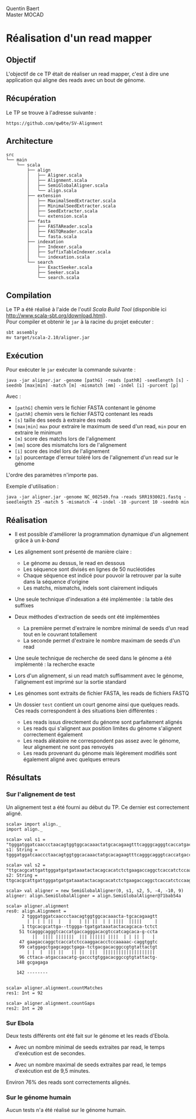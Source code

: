 Quentin Baert  
Master MOCAD

# Réalisation d'un read mapper

## Objectif

L'objectif de ce TP était de réaliser un read mapper, c'est à dire une application qui aligne des reads avec un bout de génome.

## Récupération

Le TP se trouve à l'adresse suivante :
```
https://github.com/qw0te/SV-Alignment
```

## Architecture

```
src
└── main
    └── scala
        ├── align
        │   ├── Aligner.scala
        │   ├── Alignment.scala
        │   ├── SemiGlobalAligner.scala
        │   └── align.scala
        ├── extension
        │   ├── MaximalSeedExtracter.scala
        │   ├── MinimalSeedExtracter.scala
        │   ├── SeedExtracter.scala
        │   └── extension.scala
        ├── fasta
        │   ├── FASTAReader.scala
        │   ├── FASTQReader.scala
        │   └── fasta.scala
        ├── indexation
        │   ├── Indexer.scala
        │   ├── SuffixTableIndexer.scala
        │   └── indexation.scala
        └── search
            ├── ExactSeeker.scala
            ├── Seeker.scala
            └── search.scala
```

## Compilation

Le TP a été réalisé à l'aide de l'outil *Scala Build Tool* (disponible ici http://www.scala-sbt.org/download.html).  
Pour compiler et obtenir le `jar` à la racine du projet exécuter :
```
sbt assembly
mv target/scala-2.10/aligner.jar
```

## Exécution

Pour exécuter le `jar` exécuter la commande suivante :
```
java -jar aligner.jar -genome [pathG] -reads [pathR] -seedlength [s] -seednb [max|min] -match [m] -mismatch [mm] -indel [i] -purcent [p]
```

Avec :
* `[pathG]` chemin vers le fichier FASTA contenant le génome
* `[pathR]` chemin vers le fichier FASTQ contenant les reads
* `[s]` taille des seeds à extraire des reads
* `[max|min]` `max` pour extraire le maximum de seed d'un read, `min` pour en extraire le minimum
* `[m]` score des matchs lors de l'alignement
* `[mm]` score des mismatchs lors de l'alignement
* `[i]` score des indel lors de l'alignement
* `[p]` pourcentage d'erreur toléré lors de l'alignement d'un read sur le génome

L'ordre des paramètres n'importe pas.

Exemple d'utilisation :
```
java -jar aligner.jar -genome NC_002549.fna -reads SRR1930021.fastq -seedlength 25 -match 5 -mismatch -4 -indel -10 -purcent 10 -seednb min
```

## Réalisation

* Il est possible d'améliorer la programmation dynamique d'un alignement grâce à un *k-band*

* Les alignement sont présenté de manière claire :
  * Le génome au dessus, le read en dessous
  * Les séquence sont divisés en lignes de 50 nucléotides
  * Chaque séquence est indicé pour pouvoir la retrouver par la suite dans la séquence d'origine
  * Les matchs, mismatchs, indels sont clairement indiqués

* Une seule technique d'indexation a été implémentée : la table des suffixes

* Deux méthodes d'extraction de seeds ont été implémentées
  * La première permet d'extraire le nombre minimal de seeds d'un read tout en le couvrant totallement
  * La seconde permet d'extraire le nombre maximam de seeds d'un read

* Une seule technique de recherche de seed dans le génome a été implémenté : la recherche exacte

* Lors d'un alignement, si un read match suffisamment avec le génome, l'alignement est imprimé sur la sortie standard

* Les génomes sont extraits de fichier FASTA, les reads de fichiers FASTQ

* Un dossier `test` contient un court genome ainsi que quelques reads. Ces reads correspondent à des situations bien différentes :
  * Les reads issus directement du génome sont parfaitement alignés
  * Les reads qui s'alignent aux position limites du génome s'alignent correctement également
  * Les reads aléatoire ne correspondent pas assez avec le génome, leur alignement ne sont pas renvoyés
  * Les reads provenant du génome mais légèrement modifiés sont également aligné avec quelques erreurs

## Résultats

### Sur l'alignement de test

Un alignement test a été fourni au début du TP. Ce dernier est correctement aligné.

```
scala> import align._
import align._

scala> val s1 = "tgggatggatcaaccctaacagtggtggcacaaactatgcacagaagtttcagggcagggtcaccatgaccagggacacgtccatcagcacagcctacatggagctgagcaggctgagatctgacgacacggccgtgtattactgtgcgagaga"
s1: String = tgggatggatcaaccctaacagtggtggcacaaactatgcacagaagtttcagggcagggtcaccatgaccagggacacgtccatcagcacagcctacatggagctgagcaggctgagatctgacgacacggccgtgtattactgtgcgagaga

scala> val s2 = "ttgcacgcattgattgggatgatgataaatactacagcacatctctgaagaccaggctcaccatctccaaggacacctccaaaaaccaggtggtccttacaatgaccaacatggaccctgtggacacggccgtgtattactg"
s2: String = ttgcacgcattgattgggatgatgataaatactacagcacatctctgaagaccaggctcaccatctccaaggacacctccaaaaaccaggtggtccttacaatgaccaacatggaccctgtggacacggccgtgtattactg

scala> val aligner = new SemiGlobalAligner(0, s1, s2, 5, -4, -10, 9)
aligner: align.SemiGlobalAligner = align.SemiGlobalAligner@71bab54a

scala> aligner.alignment
res0: align.Alignment =
      2 tgggatggatcaaccctaacagtggtggcacaaacta-tgcacagaagtt
        | | | | ||  |   |   | || ||  | | ||||  |||||     |
      1 ttgcacgcattga--ttggga-tgatgataaatactacagcaca-tctct
     51 tcagggcagggtcaccatgaccagggacacgtccatcagcaca-g-ccta
          ||  |||| |||||||  ||| |||||| ||||  | | || |   |
     47 gaagaccaggctcaccatctccaaggacacctccaaaaac-caggtggtc
     99 catggagctgagcaggctgaga-tctgacgacacggccgtgtattactgt
        | |  |  ||| ||   || ||  |||  ||||||||||||||||||||
     96 cttaca-atgaccaacatg-gaccctgtggacacggccgtgtattactg-
    148 gcgagaga

    142 --------


scala> aligner.alignment.countMatches
res1: Int = 92

scala> aligner.alignment.countGaps
res2: Int = 20
```

### Sur Ebola

Deux tests différents ont été fait sur le génome et les reads d'Ebola.

* Avec un nombre minimal de seeds extraites par read, le temps d'exécution est de  secondes.

* Avec un nombre maximal de seeds extraites par read, le temps d'exécution est de 9,5 minutes.

Environ 76% des reads sont correctements alignés.

### Sur le génome humain

Aucun tests n'a été réalisé sur le génome humain.
